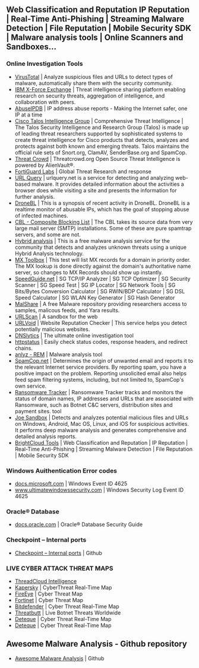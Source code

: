 ## Web Classification and Reputation IP Reputation | Real-Time Anti-Phishing | Streaming Malware Detection | File Reputation | Mobile Security SDK | Malware analysis tools | Online Scanners and Sandboxes...


### Online Investigation Tools
- <a href="https://www.virustotal.com/#/home/upload" title="https://www.virustotal.com/#/home/upload">VirusTotal</a> | Analyze suspicious files and URLs to detect types of malware, automatically share them with the security community.
- <a href="https://exchange.xforce.ibmcloud.com/" title="https://exchange.xforce.ibmcloud.com/">IBM X-Force Exchange</a> | Threat intelligence sharing platform enabling research on security threats, aggregation of intelligence, and collaboration with peers.
- <a href="https://www.abuseipdb.com/" title="https://www.abuseipdb.com/">AbuseIPDB</a> | IP address abuse reports - Making the Internet safer, one IP at a time
- <a href="https://talosintelligence.com/" title="https://talosintelligence.com/">Cisco Talos Intelligence Group</a> | Comprehensive Threat Intelligence | The Talos Security Intelligence and Research Group (Talos) is made up of leading threat researchers supported by sophisticated systems to create threat intelligence for Cisco products that detects, analyzes and protects against both known and emerging threats. Talos maintains the official rule sets of Snort.org, ClamAV, SenderBase.org and SpamCop.
- <a href="https://www.threatcrowd.org/" title="https://www.threatcrowd.org/">Threat Crowd</a> | Threatcrowd.org Open Source Threat Intelligence is powered by AlienVault®.
- <a href="https://fortiguard.com/" title="https://fortiguard.com/">FortiGuard Labs</a> | Global Threat Research and response
- <a href="https://urlquery.net/" title="https://urlquery.net/">URL Query</a> | urlquery.net is a service for detecting and analyzing web-based malware. It provides detailed information about the activities a browser does while visiting a site and presents the information for further analysis.
- <a href="https://dronebl.org/" title="https://dronebl.org/">DroneBL</a> | This is a synopsis of recent activity in DroneBL. DroneBL is a realtime monitor of abusable IPs, which has the goal of stopping abuse of infected machines. 
- <a href="https://www.abuseat.org/" title="https://www.abuseat.org/">CBL - Composite Blocking List</a> | The CBL takes its source data from very large mail server (SMTP) installations. Some of these are pure spamtrap servers, and some are not.
- <a href="https://www.hybrid-analysis.com/" title="https://www.hybrid-analysis.com/">Hybrid analysis</a> | This is a free malware analysis service for the community that detects and analyzes unknown threats using a unique Hybrid Analysis technology. 
- <a href="https://mxtoolbox.com/" title="https://mxtoolbox.com/">MX Toolbox</a> | This test will list MX records for a domain in priority order. The MX lookup is done directly against the domain's authoritative name server, so changes to MX Records should show up instantly.
- <a href="https://www.speedguide.net/sg_tools.php" title="https://www.speedguide.net/sg_tools.php">SpeedGuide.net</a> | SG TCP/IP Analyzer | SG TCP Optimizer | SG Security Scanner | SG Speed Test | SG IP Locator | SG Network Tools | SG Bits/Bytes Conversion Calculator | SG RWIN/BDP Calculator | SG DSL Speed Calculator | SG WLAN Key Generator | SG Hash Generator
- <a href="https://malshare.com/" title="https://malshare.com/">MalShare</a> | A free Malware repository providing researchers access to samples, malicous feeds, and Yara results.
- <a href="https://urlscan.io/" title="https://urlscan.io/">URLScan</a> | A sandbox for the web
- <a href="https://www.urlvoid.com/" title="https://www.urlvoid.com/">URLVoid</a> | Website Reputation Checker | This service helps you detect potentially malicious websites.
- <a href="https://dnslytics.com/" title="https://dnslytics.com/">DNSlytics</a> | The ultimate online investigation tool
- <a href="https://httpstatus.io/" title="https://httpstatus.io/">httpstatus</a> | Easily check status codes, response headers, and redirect chains.
- <a href="https://sandbox.anlyz.io/#!/malware-dashboard" title="https://sandbox.anlyz.io/#!/malware-dashboard">anlyz - REM</a> | Malware analysis tool
- <a href="https://www.spamcop.net/bl.shtml" title="https://www.spamcop.net/bl.shtml">SpamCop.net</a> | Determines the origin of unwanted email and reports it to the relevant Internet service providers. By reporting spam, you have a positive impact on the problem. Reporting unsolicited email also helps feed spam filtering systems, including, but not limited to, SpamCop's own service.
- <a href="https://ransomwaretracker.abuse.ch/" title="https://ransomwaretracker.abuse.ch/">Ransomware Tracker</a> | Ransomware Tracker tracks and monitors the status of domain names, IP addresses and URLs that are associated with Ransomware, such as Botnet C&C servers, distribution sites and payment sites. tool
- <a href="https://www.joesandbox.com/" title="https://www.joesandbox.com/">Joe Sandbox</a> | Detects and analyzes potential malicious files and URLs on Windows, Android, Mac OS, Linux, and iOS for suspicious activities. It performs deep malware analysis and generates comprehensive and detailed analysis reports.
- <a href="https://www.brightcloud.com/" title="https://www.brightcloud.com/">BrightCloud Tools</a> | Web Classification and Reputation | IP Reputation | Real-Time Anti-Phishing | Streaming Malware Detection | File Reputation | Mobile Security SDK

### Windows Auithentication Error codes
- <a href="https://docs.microsoft.com/en-us/windows/security/threat-protection/auditing/event-4625" title="https://docs.microsoft.com/en-us/windows/security/threat-protection/auditing/event-4625">docs.microsoft.com</a> | Windows Event ID 4625
- <a href="https://www.ultimatewindowssecurity.com/securitylog/encyclopedia/event.aspx?eventID=4625" title="https://www.ultimatewindowssecurity.com/securitylog/encyclopedia/event.aspx?eventID=4625">www.ultimatewindowssecurity.com</a> | Windows Security Log Event ID 4625

### Oracle® Database
- <a href="https://docs.oracle.com/cd/E18283_01/network.112/e16543/auditing.htm" title="https://docs.oracle.com/cd/E18283_01/network.112/e16543/auditing.htm">docs.oracle.com</a> | Oracle® Database Security Guide

### Checkpoint – Internal ports
- <a href="https://x443.wordpress.com/2011/02/07/checkpoint-internal-ports-explained/" title="https://x443.wordpress.com/2011/02/07/checkpoint-internal-ports-explained/">Checkpoint – Internal ports</a> | Github

### LIVE CYBER ATTACK THREAT MAPS
- <a href="https://threatmap.checkpoint.com/ThreatPortal/livemap.html" title="https://threatmap.checkpoint.com/ThreatPortal/livemap.html">ThreadCloud Intelligence</a>
- <a href="https://cybermap.kaspersky.com/" title="https://cybermap.kaspersky.com/">Kapersky</a> | CyberThreat Real-Time Map
- <a href="https://www.fireeye.com/cyber-map/threat-map.html" title="https://www.fireeye.com/cyber-map/threat-map.html">FireEye</a> | Cyber Threat Map
- <a href="https://threatmap.fortiguard.com/" title="https://threatmap.fortiguard.com/">Fortinet</a> | Cyber Threat Map
- <a href="https://threatmap.bitdefender.com/" title="https://threatmap.bitdefender.com/">Bitdefender</a> | Cyber Threat Real-Time Map
- <a href="https://threatbutt.com/map/" title="https://threatbutt.com/map/">Threatbutt</a> | Live Botnet Threats Worldwide
- <a href="https://www.deteque.com/live-threat-map/" title="https://www.deteque.com/live-threat-map/">Deteque</a> |  Cyber Threat Real-Time Map
- <a href="https://www.deteque.com/live-threat-map/" title="https://www.deteque.com/live-threat-map/">Deteque</a> | Cyber Threat Real-Time Map

## Awesome Malware Analysis - Github repository
- <a href="https://github.com/rshipp/awesome-malware-analysis" title="https://github.com/rshipp/awesome-malware-analysis">Awesome Malware Analysis</a> | Github


